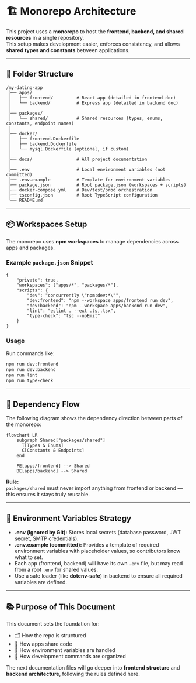 # 🏗️ Monorepo Architecture

This project uses a **monorepo** to host the **frontend, backend, and shared resources** in a single repository.  
This setup makes development easier, enforces consistency, and allows **shared types and constants** between applications.

---

## 📁 Folder Structure

```plaintext
/my-dating-app
 ├── apps/
 │   ├── frontend/         # React app (detailed in frontend doc)
 │   └── backend/          # Express app (detailed in backend doc)
 │
 ├── packages/
 │   └── shared/           # Shared resources (types, enums, constants, endpoint names)
 │
 ├── docker/
 │   ├── frontend.Dockerfile
 │   ├── backend.Dockerfile
 │   └── mysql.Dockerfile (optional, if custom)
 │
 ├── docs/                 # All project documentation
 │
 ├── .env                  # Local environment variables (not committed)
 ├── .env.example          # Template for environment variables
 ├── package.json          # Root package.json (workspaces + scripts)
 ├── docker-compose.yml    # Dev/test/prod orchestration
 ├── tsconfig.json         # Root TypeScript configuration
 └── README.md
```

---

## 📦 Workspaces Setup

The monorepo uses **npm workspaces** to manage dependencies across apps and packages.

### Example `package.json` Snippet

```jsonc
{
	"private": true,
	"workspaces": ["apps/*", "packages/*"],
	"scripts": {
		"dev": "concurrently \"npm:dev:*\"",
		"dev:frontend": "npm --workspace apps/frontend run dev",
		"dev:backend": "npm --workspace apps/backend run dev",
		"lint": "eslint . --ext .ts,.tsx",
		"type-check": "tsc --noEmit"
	}
}
```

### Usage

Run commands like:

```bash
npm run dev:frontend
npm run dev:backend
npm run lint
npm run type-check
```

---

## 🔗 Dependency Flow

The following diagram shows the dependency direction between parts of the monorepo:

```mermaid
flowchart LR
    subgraph Shared["packages/shared"]
      T[Types & Enums]
      C[Constants & Endpoints]
    end

    FE[apps/frontend] --> Shared
    BE[apps/backend] --> Shared
```

**Rule:**  
`packages/shared` must never import anything from frontend or backend — this ensures it stays truly reusable.

---

## 🔑 Environment Variables Strategy

-   **.env (ignored by Git):** Stores local secrets (database password, JWT secret, SMTP credentials).
-   **.env.example (committed):** Provides a template of required environment variables with placeholder values, so contributors know what to set.
-   Each app (frontend, backend) will have its own `.env` file, but may read from a root `.env` for shared values.
-   Use a safe loader (like **dotenv-safe**) in backend to ensure all required variables are defined.

---

## 📚 Purpose of This Document

This document sets the foundation for:

-   🗂 How the repo is structured
-   🔗 How apps share code
-   🔑 How environment variables are handled
-   🏃 How development commands are organized

The next documentation files will go deeper into **frontend structure** and **backend architecture**, following the rules defined here.
